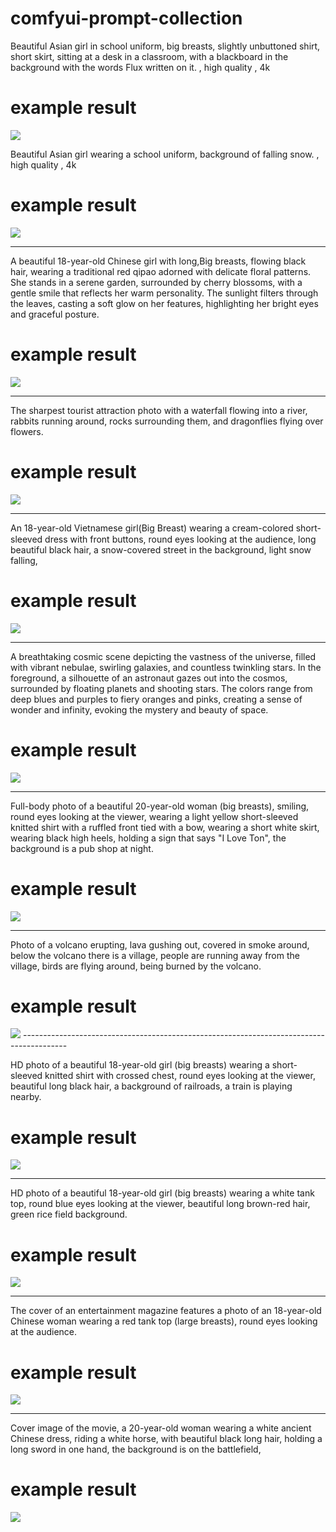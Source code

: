 # comfyui-prompt-collection

Beautiful Asian girl in school uniform, big breasts, slightly unbuttoned shirt, short skirt, sitting at a desk in a classroom, with a blackboard in the background with the words Flux written on it. , high quality , 4k
# example result
<img src=ComfyUI_00009_.png />

Beautiful Asian girl wearing a school uniform, background of falling snow. , high quality , 4k
# example result
<img src=ComfyUI_00008_.png />

-----------------------------------------------------------------------------------------
A beautiful 18-year-old Chinese girl with long,Big breasts, flowing black hair, wearing a traditional red qipao adorned with delicate floral patterns. She stands in a serene garden, surrounded by cherry blossoms, with a gentle smile that reflects her warm personality. The sunlight filters through the leaves, casting a soft glow on her features, highlighting her bright eyes and graceful posture.
# example result
<img src=ComfyUI_temp_rlunc_00001_.png />


-----------------------------------------------------------------------------------------
The sharpest tourist attraction photo with a waterfall flowing into a river, rabbits running around, rocks surrounding them, and dragonflies flying over flowers.
# example result
<img src=ComfyUI_temp_rlunc_00003_.png />

-----------------------------------------------------------------------------------------

An 18-year-old Vietnamese girl(ฺBig Breast) wearing a cream-colored short-sleeved dress with front buttons, round eyes looking at the audience, long beautiful black hair, a snow-covered street in the background, light snow falling,

# example result
<img src=ComfyUI_temp_rlunc_00004_.png />

-----------------------------------------------------------------------------------------

A breathtaking cosmic scene depicting the vastness of the universe, filled with vibrant nebulae, swirling galaxies, and countless twinkling stars. In the foreground, a silhouette of an astronaut gazes out into the cosmos, surrounded by floating planets and shooting stars. The colors range from deep blues and purples to fiery oranges and pinks, creating a sense of wonder and infinity, evoking the mystery and beauty of space.

# example result
<img src=ComfyUI_temp_rlunc_00005_.png />

-----------------------------------------------------------------------------------------

Full-body photo of a beautiful 20-year-old woman (big breasts), smiling, round eyes looking at the viewer, wearing a light yellow short-sleeved knitted shirt with a ruffled front tied with a bow, wearing a short white skirt, wearing black high heels, holding a sign that says "I Love Ton", the background is a pub shop at night.

# example result
<img src=ComfyUI_temp_rlunc_00006_.png />

-----------------------------------------------------------------------------------------

Photo of a volcano erupting, lava gushing out, covered in smoke around, below the volcano there is a village, people are running away from the village, birds are flying around, being burned by the volcano.

# example result
<img src=ComfyUI_temp_rlunc_00007_.png />
-----------------------------------------------------------------------------------------

HD photo of a beautiful 18-year-old girl (big breasts) wearing a short-sleeved knitted shirt with crossed chest, round eyes looking at the viewer, beautiful long black hair, a background of railroads, a train is playing nearby.

# example result
<img src=ComfyUI_temp_rlunc_00008_.png />

-----------------------------------------------------------------------------------------
HD photo of a beautiful 18-year-old girl (big breasts) wearing a white tank top, round blue eyes looking at the viewer, beautiful long brown-red hair, green rice field background.

# example result
<img src=ComfyUI_temp_rlunc_00009_.png />

-----------------------------------------------------------------------------------------
The cover of an entertainment magazine features a photo of an 18-year-old Chinese woman wearing a red tank top (large breasts), round eyes looking at the audience.

# example result
<img src=ComfyUI_temp_tulcn_000010_.png />

-----------------------------------------------------------------------------------------
Cover image of the movie, a 20-year-old woman wearing a white ancient Chinese dress, riding a white horse, with beautiful black long hair, holding a long sword in one hand, the background is on the battlefield,

# example result
<img src=ComfyUI_temp_xpixv_000011_.png />
